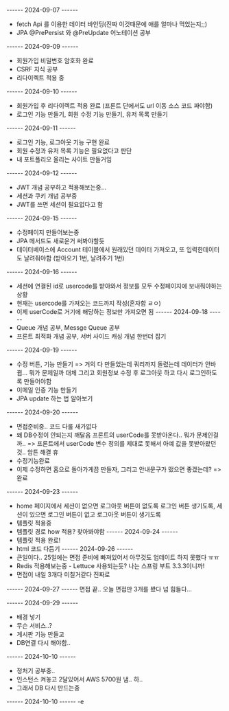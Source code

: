 ------ 2024-09-07 ------
- fetch Api 를 이용한 데이터 바인딩(진짜 이것때문에 애를 얼마나 먹었는지;;)
- JPA @PrePersist 와 @PreUpdate 어노테이션 공부 

------ 2024-09-09 ------
- 회원가입 비밀번호 암호화 완료
- CSRF 지식 공부
- 리다이렉트 적용 중

------ 2024-09-10 ------
- 회원가입 후 리다이렉트 적용 완료 (프론트 단에서도 url 이동 소스 코드 짜야함)
- 로그인 기능 만들기, 회원 수정 기능 만들기, 유저 목록 만들기

------ 2024-09-11 ------
- 로그인 기능, 로그아웃 기능 구현 완료
- 회원 수정과 유저 목록 기능은 필요없다고 판단
- 내 포트폴리오 올리는 사이트 만들거임

------ 2024-09-12 ------
- JWT 개념 공부하고 적용해보는중...
- 세션과 쿠키 개념 공부중
- JWT를 쓰면 세션이 필요없다고 함

------ 2024-09-15 ------
- 수정페이지 만들어보는중
- JPA 메서드도 새로운거 써봐야할듯
- 데이터베이스에 Account 테이블에서 원래있던 데이터 가져오고, 또 입력한데이터도 날려줘야함 (받아오기 1번, 날려주기 1번)

------ 2024-09-16 ------
- 세션에 연결된 id로 usercode를 받아와서 정보를 모두 수정페이지에 보내줘야하는 상황
- 현재는 usercode를 가져오는 코드까지 작성(혼자함 ㄹㅇ)
- 이제 userCode로 거기에 해당하는 정보만 가져오면 됨 
------ 2024-09-18 ------
- Queue 개념 공부, Messge Queue 공부
- 프론트 최적화 개념 공부, 서버 사이드 캐싱 개념 한번더 잡기

------ 2024-09-19 ------
- 수정 버튼, 기능 만들기
  => 거의 다 만들었는데 쿼리까지 돌렸는데 데이터가 안바뀜... 뭐가 문제일까 대체
  그리고 회원정보 수정 후 로그아웃 하고 다시 로그인하도록 만들어야함
- 이메일 인증 기능 만들기
- JPA update 하는 법 알아보기

------ 2024-09-20 ------
- 면접준비중.. 코드 다룰 새가없다
- 왜 DB수정이 안되는지 깨달음 프론트의 userCode를 못받아온다.. 뭐가 문제인걸까..
=> 프론트에서 userCode 변수 정의를 제대로 못해서 아예 값을 못받아왔던것.. 암튼 해결 휴
- 수정기능완료
- 이제 수정하면 홈으로 돌아가게끔 만들자, 그리고 안내문구가 떴으면 좋겠는데? => 완료

------ 2024-09-23 ------
- home 페이지에서 세션이 없으면 로그아웃 버튼이 없도록 로그인 버튼 생기도록, 세션이 있으면 로그인 버튼이 없고 로그아웃 버튼이 생기도록
- 템플릿 적용중
- 템플릿  경로 how 적용? 찾아봐야함
------ 2024-09-24 ------
- 템플릿 적용 완료!
- html 코드 다듬기
------ 2024-09-26 ------
- 큰일이다.. 25일에는 면접 준비에 빠져있어서 아무것도 업데이트 하지 못했다 ㅠㅠ
- Redis 적용해보는중 - Lettuce 사용되는듯? 나는 스프링 부트 3.3.3이니까! 
- 면접이 내일 3개다 미칠거같다 진짜로

------ 2024-09-27 ------
면접 끝.. 오늘 면접만 3개를 봤다 넘 힘들다...

------ 2024-09-29 ------
- 배경 넣기
- 무슨 서비스..?
- 게시판 기능 만들고
- DB연결 다시 해야함..

------ 2024-10-10 ------
- 정처기 공부중..
- 인스턴스 켜놓고 2달있어서 AWS 5700원 냄.. 하..
- 그래서 DB 다시 만드는중

------ 2024-10-10 ------
-e